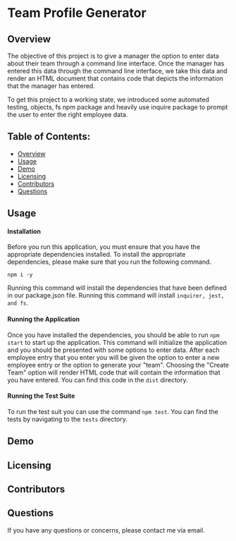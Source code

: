 # Team Profile Generator

## Overview

The objective of this project is to give a manager the option to enter data about their team through a command line interface. Once the manager
has entered this data through the command line interface, we take this data and render an HTML document that contains code that depicts the information
that the manager has entered. 

To get this project to a working state, we introduced some automated testing, objects, fs npm package and heavily use inquire package to prompt the user to enter
the right employee data. 

## Table of Contents:
- [Overview](#overview)
- [Usage](#usage)
- [Demo](#demo)
- [Licensing](#licensing)
- [Contributors](#contributors)
- [Questions](#questions)

## Usage

#### Installation

Before you run this application, you must ensure that you have the appropriate dependencies installed. To install the appropriate dependencies, please make sure that
you run the following command. 

`npm i -y` 

Running this command will install the dependencies that have been defined in our package.json file. Running this command will install `inquirer, jest, and fs`. 

#### Running the Application

Once you have installed the dependencies, you should be able to run `npm start` to start up the application. This command will initialize the application and you should be presented with some
options to enter data. After each employee entry that you enter you will be given the option to enter a new employee entry or the option to generate your "team". Choosing the "Create Team" option 
will render HTML code that will contain the information that you have entered. You can find this code in the `dist` directory. 

#### Running the Test Suite

To run the test suit you can use the command `npm test`. You can find the tests by navigating to the `tests` directory. 

## Demo

## Licensing

## Contributors

## Questions

If you have any questions or concerns, please contact me via email. 